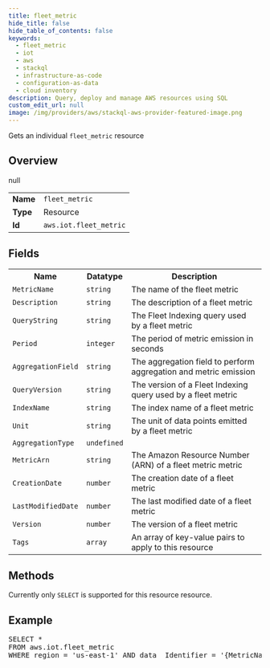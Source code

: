 ```yaml
---
title: fleet_metric
hide_title: false
hide_table_of_contents: false
keywords:
  - fleet_metric
  - iot
  - aws
  - stackql
  - infrastructure-as-code
  - configuration-as-data
  - cloud inventory
description: Query, deploy and manage AWS resources using SQL
custom_edit_url: null
image: /img/providers/aws/stackql-aws-provider-featured-image.png
---
```

Gets an individual <code>fleet_metric</code> resource

## Overview
<table><tbody>
<tr><td><b>Name</b></td><td><code>fleet_metric</code></td></tr>
<tr><td><b>Type</b></td><td>Resource</td></tr>
null
<tr><td><b>Id</b></td><td><code>aws.iot.fleet_metric</code></td></tr>
</tbody></table>

## Fields
<table><tbody>
<tr><th>Name</th><th>Datatype</th><th>Description</th></tr>
<tr><td><code>MetricName</code></td><td><code>string</code></td><td>The name of the fleet metric</td></tr><tr><td><code>Description</code></td><td><code>string</code></td><td>The description of a fleet metric</td></tr><tr><td><code>QueryString</code></td><td><code>string</code></td><td>The Fleet Indexing query used by a fleet metric</td></tr><tr><td><code>Period</code></td><td><code>integer</code></td><td>The period of metric emission in seconds</td></tr><tr><td><code>AggregationField</code></td><td><code>string</code></td><td>The aggregation field to perform aggregation and metric emission</td></tr><tr><td><code>QueryVersion</code></td><td><code>string</code></td><td>The version of a Fleet Indexing query used by a fleet metric</td></tr><tr><td><code>IndexName</code></td><td><code>string</code></td><td>The index name of a fleet metric</td></tr><tr><td><code>Unit</code></td><td><code>string</code></td><td>The unit of data points emitted by a fleet metric</td></tr><tr><td><code>AggregationType</code></td><td><code>undefined</code></td><td></td></tr><tr><td><code>MetricArn</code></td><td><code>string</code></td><td>The Amazon Resource Number (ARN) of a fleet metric metric</td></tr><tr><td><code>CreationDate</code></td><td><code>number</code></td><td>The creation date of a fleet metric</td></tr><tr><td><code>LastModifiedDate</code></td><td><code>number</code></td><td>The last modified date of a fleet metric</td></tr><tr><td><code>Version</code></td><td><code>number</code></td><td>The version of a fleet metric</td></tr><tr><td><code>Tags</code></td><td><code>array</code></td><td>An array of key-value pairs to apply to this resource</td></tr>
</tbody></table>

## Methods
Currently only <code>SELECT</code> is supported for this resource resource.

## Example
<pre>
SELECT * 
FROM aws.iot.fleet_metric
WHERE region = 'us-east-1' AND data__Identifier = '{MetricName}'
</pre>
